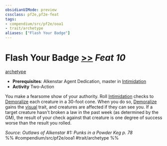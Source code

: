 ```yaml
---
obsidianUIMode: preview
cssclass: pf2e,pf2e-feat
tags:
- compendium/src/pf2e/ooa1
- trait/archetype
aliases: ["Flash Your Badge"]
---
```

# Flash Your Badge  [>>](../../Rules/core-rulebook/chapter-9-playing-the-game.md#Actions "Two-Action") *Feat 10*  
[archetype](../../Rules/traits/archetype.md)  

- **Prerequisites**: Alkenstar Agent Dedication, master in [Intimidation](../skills.md#Intimidation)
- **Activity** Two-Action

You make a fearsome show of your authority. Roll [Intimidation](../skills.md#Intimidation) checks to [Demoralize](../../Rules/actions/demoralize.md) each creature in a 30-foot cone. When you do so, [Demoralize](../../Rules/actions/demoralize.md) gains the [visual](../../Rules/traits/visual.md) trait, and creatures are affected if they can see you. If a target creature hasn't broken a law in the past week (as determined by the GM), the result of your check against that creature is one degree of success worse than the result you rolled.

*Source: Outlaws of Alkenstar #1: Punks in a Powder Keg p. 78*  
%% #compendium/src/pf2e/ooa1 #trait/archetype %%